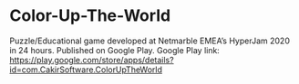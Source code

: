 # Color-Up-The-World
Puzzle/Educational game developed at Netmarble EMEA’s HyperJam 2020 in 24 hours. Published on Google Play.
Google Play link:
https://play.google.com/store/apps/details?id=com.CakirSoftware.ColorUpTheWorld
